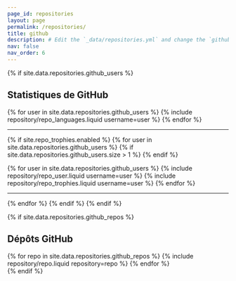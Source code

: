 ```yaml
---
page_id: repositories
layout: page
permalink: /repositories/
title: github
description: # Edit the `_data/repositories.yml` and change the `github_users` and `github_repos` lists to include your own GitHub profile and repositories.
nav: false
nav_order: 6
---
```


{% if site.data.repositories.github_users %}

## Statistiques de GitHub

<div class="repositories d-flex flex-wrap flex-md-row flex-column align-items-top">
  {% for user in site.data.repositories.github_users %}
    {% include repository/repo_languages.liquid username=user %}
  {% endfor %}
</div>

---

{% if site.repo_trophies.enabled %}
{% for user in site.data.repositories.github_users %}
{% if site.data.repositories.github_users.size > 1 %}
  {% endif %}
  <div class="repositories d-flex flex-wrap flex-md-row flex-column align-items-top">
    {% for user in site.data.repositories.github_users %}
      {% include repository/repo_user.liquid username=user %}
      {% include repository/repo_trophies.liquid username=user %}
    {% endfor %}
</div>

---

{% endfor %}
{% endif %}
{% endif %}

{% if site.data.repositories.github_repos %}

## Dépôts GitHub

<div class="repositories d-flex flex-wrap flex-md-row flex-column align-items-top">
  {% for repo in site.data.repositories.github_repos %}
    {% include repository/repo.liquid repository=repo %}
  {% endfor %}
</div>
{% endif %}
